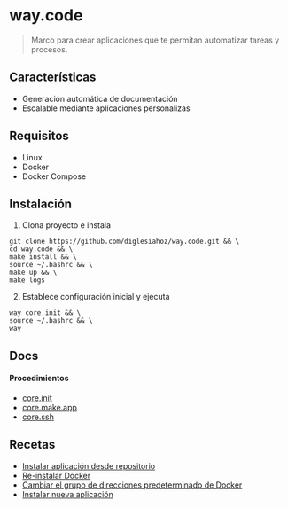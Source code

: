 # way.code

> Marco para crear aplicaciones que te permitan automatizar tareas y procesos.

## Características

* Generación automática de documentación
* Escalable mediante aplicaciones personalizas

## Requisitos

* Linux
* Docker
* Docker Compose

## Instalación

1. Clona proyecto e instala
```console
git clone https://github.com/diglesiahoz/way.code.git && \
cd way.code && \
make install && \
source ~/.bashrc && \
make up && \
make logs
```
2. Establece configuración inicial y ejecuta
```console
way core.init && \
source ~/.bashrc && \
way
```

## Docs

#### Procedimientos

* [core.init](docs/auto_generated--proc--core.init.md)
* [core.make.app](docs/auto_generated--proc--core.make.app.md)
* [core.ssh](docs/auto_generated--proc--core.ssh.md)
## Recetas

* [Instalar aplicación desde repositorio](docs/auto_generated--proc--core.init--recipe1--instalar_aplicaci_n_desde_repositorio.md)
* [Re-instalar Docker](docs/auto_generated--proc--core.init--recipe2--re_instalar_docker.md)
* [Cambiar el grupo de direcciones predeterminado de Docker](docs/auto_generated--proc--core.init--recipe3--cambiar_el_grupo_de_direcciones_predeterminado_de_docker.md)
* [Instalar nueva aplicación](docs/auto_generated--proc--core.make.app--recipe1--instalar_nueva_aplicaci_n.md)
